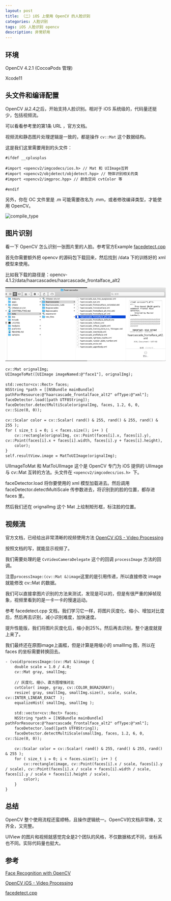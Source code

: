 ```yaml
---
layout: post
title: （二）iOS 上使用 OpenCV 的人脸识别
categories: 人脸识别
tags: iOS 人脸识别 opencv 
description: 非常好用
---
```


## 环境

OpenCV 4.2.1 (CocoaPods 管理)

Xcode11

## 头文件和编译配置

OpenCV 从2.4之后，开始支持人脸识别。相对于 iOS 系统级的，代码量还挺少，包括视频流。

可以看看参考里的第1条 URL ，官方文档。

视频流和静态图片处理逻辑是一致的，都是操作 ```cv::Mat``` 这个数据结构。

这是我们这里需要用到的头文件：

```
#ifdef __cplusplus

#import <opencv2/imgcodecs/ios.h> // Mat 和 UIImage互转
#import <opencv2/objdetect/objdetect.hpp> // 物体识别相关的类
#import <opencv2/imgproc.hpp> // 颜色空间 cvtColor 等

#endif
```

另外，你在 OC 文件里是 .m 可能需要改名为 .mm，或者修改编译类型，才能使用 OpenCV。

![compile_type](/_img/20191115/compile_type)

## 图片识别

看一下 OpenCV 怎么识别一张图片里的人脸。参考官方Example [facedetect.cpp](https://docs.opencv.org/4.1.2/d4/d26/samples_2cpp_2facedetect_8cpp-example.html)

首先你需要额外把 opencv 的源码包下载回来，然后找到 /data 下的训练好的 xml 模型来使用。

比如我下载的路径是：opencv-4.1.2/data/haarcascades/haarcascade_frontalface_alt2

![file_xml](/_img/20191115/file_xml.png)

```
cv::Mat orignalImg;
UIImageToMat([UIImage imageNamed:@"face1"], orignalImg);
    
std::vector<cv::Rect> faces;
NSString *path = [[NSBundle mainBundle] pathForResource:@"haarcascade_frontalface_alt2" ofType:@"xml"];
faceDetector.load([path UTF8String]);
faceDetector.detectMultiScale(orignalImg, faces, 1.2, 6, 0, cv::Size(0, 0));
    
cv::Scalar color = cv::Scalar( rand() & 255, rand() & 255, rand() & 255 );
for ( size_t i = 0; i < faces.size(); i++ ) {
    cv::rectangle(orignalImg, cv::Point(faces[i].x, faces[i].y), cv::Point(faces[i].x + faces[i].width, faces[i].y + faces[i].height),
    color);
}
self.resultView.image = MatToUIImage(orignalImg);
```

UIImageToMat 和 MatToUIImage 这个是 OpenCV 专门为 iOS 提供的 UIImage 与 cv::Mat 互转的方法。头文件在 ```<opencv2/imgcodecs/ios.h> ```下。

faceDetector.load 将你要使用的 xml 模型加载进去。然后调用 faceDetector.detectMultiScale 传参数进去，将识别到的脸的位置，都存进 faces 里。

然后我们还在 orignalImg 这个 Mat 上绘制矩形框，标注脸的位置。

## 视频流

官方文档，已经给出非常清晰的视频使用方法 [OpenCV iOS - Video Processing](https://docs.opencv.org/master/db/dc8/tutorial_video_processing.html)

按照文档的写，就能显示视频了。

我们需要处理的是 ```CvVideoCameraDelegate``` 这个的回调 ```processImage``` 方法的回调。

注意```processImage:(cv::Mat &)image```这里的是引用传递，所以直接修改 image 就能修改 cv::Mat 的数据。

我们可以直接拿图片识别的方法来测试，发现是可以的，但是有很严重的掉帧现象，视频里看到的是一卡一卡的慢速运动。

参考 facedetect.cpp 文档，我们学习它一样，将图片灰度化、缩小、增加对比度后，然后再去识别，减小识别难度，加快速度。

提升性能版，我们将图片灰度化后，缩小到25%。然后再去识别，整个速度就提上来了。

我们最终还在原图image上画框，但是计算是用缩小的 smallImg 图，所以在 faces 的坐标需要转换回去。

```
- (void)processImage:(cv::Mat &)image {
    double scale = 1.0 / 4.0;
    cv::Mat gray, smallImg;

    // 灰度化、缩小、直方图增强对比
    cvtColor( image, gray, cv::COLOR_BGRA2GRAY);
    resize( gray, smallImg, smallImg.size(), scale, scale, cv::INTER_LINEAR_EXACT  );
    equalizeHist( smallImg, smallImg );

    std::vector<cv::Rect> faces;
    NSString *path = [[NSBundle mainBundle] pathForResource:@"haarcascade_frontalface_alt2" ofType:@"xml"];
    faceDetector.load([path UTF8String]);
    faceDetector.detectMultiScale(smallImg, faces, 1.2, 6, 0, cv::Size(0, 0));
        
    cv::Scalar color = cv::Scalar( rand() & 255, rand() & 255, rand() & 255 );
    for ( size_t i = 0; i < faces.size(); i++ ) {
        cv::rectangle(image, cv::Point(faces[i].x / scale, faces[i].y / scale), cv::Point(faces[i].x / scale + faces[i].width / scale, faces[i].y / scale + faces[i].height / scale),
        color);
    }
}
```

## 总结

OpenCV 整个使用流程还蛮顺畅，且操作逻辑统一。OpenCV的文档非常棒，又齐全，又完整。

UIView 的图片和视频就感觉完全是2个团队的风格，不仅数据格式不同，坐标系也不同。实际代码量也挺大。

## 参考

[Face Recognition with OpenCV](https://docs.opencv.org/2.4/modules/contrib/doc/facerec/facerec_tutorial.html)

[OpenCV iOS - Video Processing](https://docs.opencv.org/master/db/dc8/tutorial_video_processing.html)

[facedetect.cpp](https://docs.opencv.org/3.4.0/db/d3a/facedetect_8cpp-example.html)
